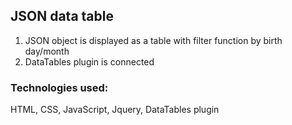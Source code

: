 
## JSON data table

1. JSON object is displayed as a table with filter function by birth day/month 
2. DataTables plugin is connected

### Technologies used:

HTML, CSS, JavaScript, Jquery, DataTables plugin<br />
